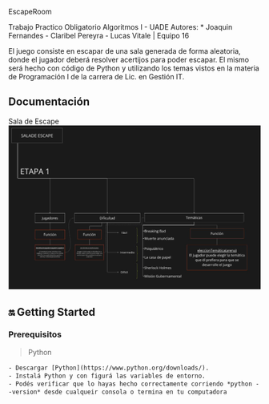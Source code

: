 EscapeRoom

 Trabajo Practico Obligatorio Algoritmos I - UADE
 Autores: * Joaquin Fernandes - Claribel Pereyra - Lucas Vitale | Equipo 16

 El juego consiste en escapar de una sala generada de forma aleatoria, donde el jugador deberá resolver acertijos para poder escapar. El mismo será hecho con código de Python y utilizando los temas vistos en la materia de Programación I de la carrera de Lic. en Gestión IT.

 ## Documentación
 Sala de Escape
![alt text](image.png)

 ## 🔛 Getting Started
 ### Prerequisitos

> Python 

```
- Descargar [Python](https://www.python.org/downloads/).
- Instalá Python y con figurá las variables de entorno.
- Podés verificar que lo hayas hecho correctamente corriendo *python --version* desde cualqueir consola o termina en tu computadora
```
